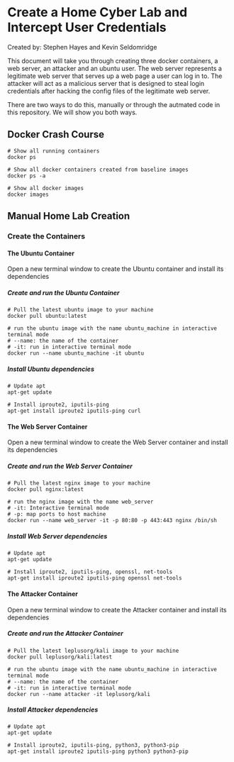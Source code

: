 # Create a Home Cyber Lab and Intercept User Credentials
Created by: Stephen Hayes and Kevin Seldomridge

This document will take you through creating three docker containers, a web server, an attacker and an ubuntu user. The web server represents a legitimate web server that serves up a web page a user can log in to. The attacker will act as a malicious server that is designed to steal login credentials after hacking the config files of the legitimate web server.

There are two ways to do this, manually or through the autmated code in this repository. We will show you both ways.
## Docker Crash Course
```
# Show all running containers
docker ps

# Show all docker containers created from baseline images
docker ps -a

# Show all docker images
docker images
```
## Manual Home Lab Creation
### Create the Containers
#### The Ubuntu Container
Open a new terminal window to create the Ubuntu container and install its dependencies
##### Create and run the Ubuntu Container
```
# Pull the latest ubuntu image to your machine
docker pull ubuntu:latest

# run the ubuntu image with the name ubuntu_machine in interactive terminal mode
# --name: the name of the container
# -it: run in interactive terminal mode
docker run --name ubuntu_machine -it ubuntu
```
##### Install Ubuntu dependencies
```
# Update apt
apt-get update

# Install iproute2, iputils-ping
apt-get install iproute2 iputils-ping curl
```
#### The Web Server Container
Open a new terminal window to create the Web Server container and install its dependencies
##### Create and run the Web Server Container
```
# Pull the latest nginx image to your machine
docker pull nginx:latest

# run the nginx image with the name web_server
# -it: Interactive terminal mode
# -p: map ports to host machine
docker run --name web_server -it -p 80:80 -p 443:443 nginx /bin/sh
```
##### Install Web Server dependencies
```
# Update apt
apt-get update

# Install iproute2, iputils-ping, openssl, net-tools
apt-get install iproute2 iputils-ping openssl net-tools
```
#### The Attacker Container
Open a new terminal window to create the Attacker container and install its dependencies
##### Create and run the Attacker Container
```
# Pull the latest leplusorg/kali image to your machine
docker pull leplusorg/kali:latest

# run the ubuntu image with the name ubuntu_machine in interactive terminal mode
# --name: the name of the container
# -it: run in interactive terminal mode
docker run --name attacker -it leplusorg/kali
```
##### Install Attacker dependencies
```
# Update apt
apt-get update

# Install iproute2, iputils-ping, python3, python3-pip
apt-get install iproute2 iputils-ping python3 python3-pip
```